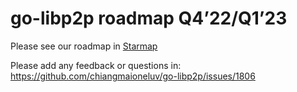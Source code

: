 # go-libp2p roadmap Q4’22/Q1’23

Please see our roadmap in [Starmap](https://starmap.site/roadmap/github.com/chiangmaioneluv/go-libp2p/issues/1806#simple)

Please add any feedback or questions in: https://github.com/chiangmaioneluv/go-libp2p/issues/1806